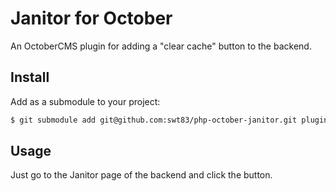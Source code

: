 # Janitor for October

An OctoberCMS plugin for adding a "clear cache" button to the backend.

## Install

Add as a submodule to your project:

```bash
$ git submodule add git@github.com:swt83/php-october-janitor.git plugins/travis/janitor
```

## Usage

Just go to the Janitor page of the backend and click the button.